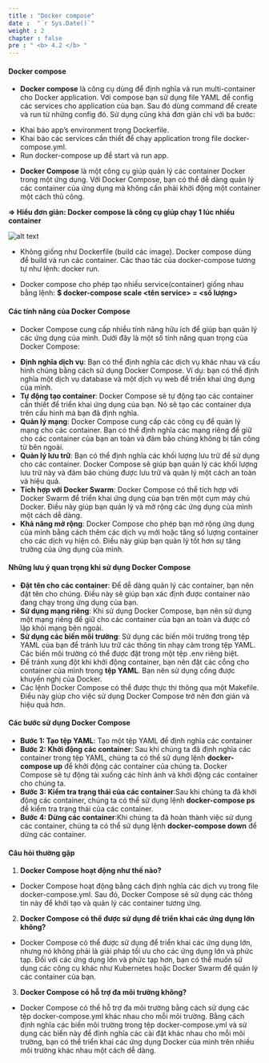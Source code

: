 ```yaml
---
title : "Docker compose"
date :  "`r Sys.Date()`" 
weight : 2 
chapter : false
pre : " <b> 4.2 </b> "
---
```


#### **Docker compose**

- **Docker compose** là công cụ dùng để định nghĩa và run multi-container cho Docker application. Với compose bạn sử dụng file YAML để config các services cho application của bạn. Sau đó dùng command để create và run từ những config đó. Sử dụng cũng khá đơn giản chỉ với ba bước:

+ Khai báo app’s environment trong Dockerfile.
+ Khai báo các services cần thiết để chạy application trong file docker-compose.yml.
+ Run docker-compose up để start và run app.

- **Docker Compose** là một công cụ giúp quản lý các container Docker trong một ứng dụng. Với Docker Compose, bạn có thể dễ dàng quản lý các container của ứng dụng mà không cần phải khởi động một container một cách thủ công.

**=> Hiểu đơn giản: Docker compose là công cụ giúp chạy 1 lúc nhiều container**

![alt text](/web/images/1.1/image-003.png)

- Không giống như Dockerfile (build các image). Docker compose dùng để build và run các container. Các thao tác của docker-compose tương tự như lệnh: docker run.

- Docker compose cho phép tạo nhiều service(container) giống nhau bằng lệnh: **$ docker-compose scale <tên service> = <số lượng>**

#### **Các tính năng của Docker Compose**
- Docker Compose cung cấp nhiều tính năng hữu ích để giúp bạn quản lý các ứng dụng của mình. Dưới đây là một số tính năng quan trọng của Docker Compose:

+ **Định nghĩa dịch vụ**: Bạn có thể định nghĩa các dịch vụ khác nhau và cấu hình chúng bằng cách sử dụng Docker Compose. Ví dụ: bạn có thể định nghĩa một dịch vụ database và một dịch vụ web để triển khai ứng dụng của mình.
+ **Tự động tạo container**: Docker Compose sẽ tự động tạo các container cần thiết để triển khai ứng dụng của bạn. Nó sẽ tạo các container dựa trên cấu hình mà bạn đã định nghĩa.
+ **Quản lý mạng**: Docker Compose cung cấp các công cụ để quản lý mạng cho các container. Bạn có thể định nghĩa các mạng riêng để giữ cho các container của bạn an toàn và đảm bảo chúng không bị tấn công từ bên ngoài.
+ **Quản lý lưu trữ**: Bạn có thể định nghĩa các khối lượng lưu trữ để sử dụng cho các container. Docker Compose sẽ giúp bạn quản lý các khối lượng lưu trữ này và đảm bảo chúng được lưu trữ và quản lý một cách an toàn và hiệu quả.
+ **Tích hợp với Docker Swarm**: Docker Compose có thể tích hợp với Docker Swarm để triển khai ứng dụng của bạn trên một cụm máy chủ Docker. Điều này giúp bạn quản lý và mở rộng các ứng dụng của mình một cách dễ dàng.
+ **Khả năng mở rộng**: Docker Compose cho phép bạn mở rộng ứng dụng của mình bằng cách thêm các dịch vụ mới hoặc tăng số lượng container cho các dịch vụ hiện có. Điều này giúp bạn quản lý tốt hơn sự tăng trưởng của ứng dụng của mình.

#### **Những lưu ý quan trọng khi sử dụng Docker Compose**
- **Đặt tên cho các container**: Để dễ dàng quản lý các container, bạn nên đặt tên cho chúng. Điều này sẽ giúp bạn xác định được container nào đang chạy trong ứng dụng của bạn.
- **Sử dụng mạng riêng**: Khi sử dụng Docker Compose, bạn nên sử dụng một mạng riêng để giữ cho các container của bạn an toàn và được cô lập khỏi mạng bên ngoài.
- **Sử dụng các biến môi trường**: Sử dụng các biến môi trường trong tệp YAML của bạn để tránh lưu trữ các thông tin nhạy cảm trong tệp YAML. Các biến môi trường có thể được đặt trong một tệp .env riêng biệt.
- Để tránh xung đột khi khởi động container, bạn nên đặt các cổng cho container của mình trong **tệp YAML**. Bạn nên sử dụng cổng được khuyến nghị của Docker.
- Các lệnh Docker Compose có thể được thực thi thông qua một Makefile. Điều này giúp cho việc sử dụng Docker Compose trở nên đơn giản và hiệu quả hơn.

#### **Các bước sử dụng Docker Compose**

- **Bước 1: Tạo tệp YAML**: Tạo một tệp YAML để định nghĩa các container
- **Bước 2: Khởi động các container**: Sau khi chúng ta đã định nghĩa các container trong tệp YAML, chúng ta có thể sử dụng lệnh **docker-compose up** để khởi động các container của chúng ta. Docker Compose sẽ tự động tải xuống các hình ảnh và khởi động các container cho chúng ta.
- **Bước 3: Kiểm tra trạng thái của các container**:Sau khi chúng ta đã khởi động các container, chúng ta có thể sử dụng lệnh **docker-compose ps** để kiểm tra trạng thái của các container.
- **Bước 4: Dừng các container**:Khi chúng ta đã hoàn thành việc sử dụng các container, chúng ta có thể sử dụng lệnh **docker-compose down** để dừng các container.

#### **Câu hỏi thường gặp**
1. **Docker Compose hoạt động như thế nào?**
- Docker Compose hoạt động bằng cách định nghĩa các dịch vụ trong file docker-compose.yml. Sau đó, Docker Compose sẽ sử dụng các thông tin này để khởi tạo và quản lý các container tương ứng.

2. **Docker Compose có thể được sử dụng để triển khai các ứng dụng lớn không?**
- Docker Compose có thể được sử dụng để triển khai các ứng dụng lớn, nhưng nó không phải là giải pháp tối ưu cho các ứng dụng lớn và phức tạp. Đối với các ứng dụng lớn và phức tạp hơn, bạn có thể muốn sử dụng các công cụ khác như Kubernetes hoặc Docker Swarm để quản lý các container của bạn.

3. **Docker Compose có hỗ trợ đa môi trường không?**
- Docker Compose có thể hỗ trợ đa môi trường bằng cách sử dụng các tệp docker-compose.yml khác nhau cho mỗi môi trường. Bằng cách định nghĩa các biến môi trường trong tệp docker-compose.yml và sử dụng các biến này để định nghĩa các cài đặt khác nhau cho mỗi môi trường, bạn có thể triển khai các ứng dụng Docker của mình trên nhiều môi trường khác nhau một cách dễ dàng.